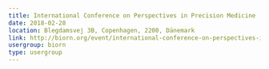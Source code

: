 ```yaml
---
title: International Conference on Perspectives in Precision Medicine
date: 2018-02-28
location: Blegdamsvej 3B, Copenhagen, 2200, Dänemark
link: http://biorn.org/event/international-conference-on-perspectives-in-precision-medicine/
usergroup: biorn
type: usergroup
---
```

